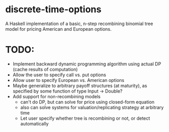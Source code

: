 discrete-time-options
=====================

A Haskell implementation of a basic, n-step recombining binomial tree model for pricing American and European options.

TODO:
=====

* Implement backward dynamic programming algorithm using actual DP (cache results of computation)
* Allow the user to specify call vs. put options
* Allow user to specify European vs. American options
* Maybe generalize to arbitrary payoff structures (at maturity), as specified by some function of type Input -> Double?
* Add support for non-recombining models 
  * can't do DP, but can solve for price using closed-form equation
  * also can solve systems for valuation/replicating strategy at arbitrary time
  * Let user specify whether tree is recombining or not, or detect automatically

